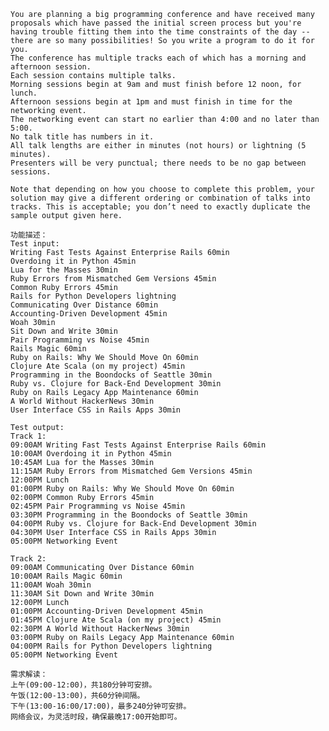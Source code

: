     You are planning a big programming conference and have received many proposals which have passed the initial screen process but you're having trouble fitting them into the time constraints of the day -- there are so many possibilities! So you write a program to do it for you.
    The conference has multiple tracks each of which has a morning and afternoon session.
    Each session contains multiple talks.
    Morning sessions begin at 9am and must finish before 12 noon, for lunch.
    Afternoon sessions begin at 1pm and must finish in time for the networking event.
    The networking event can start no earlier than 4:00 and no later than 5:00.
    No talk title has numbers in it.
    All talk lengths are either in minutes (not hours) or lightning (5 minutes).
    Presenters will be very punctual; there needs to be no gap between sessions.
    
    Note that depending on how you choose to complete this problem, your solution may give a different ordering or combination of talks into tracks. This is acceptable; you don’t need to exactly duplicate the sample output given here.
    
    功能描述：
    Test input:
    Writing Fast Tests Against Enterprise Rails 60min
    Overdoing it in Python 45min
    Lua for the Masses 30min
    Ruby Errors from Mismatched Gem Versions 45min
    Common Ruby Errors 45min
    Rails for Python Developers lightning
    Communicating Over Distance 60min
    Accounting-Driven Development 45min
    Woah 30min
    Sit Down and Write 30min
    Pair Programming vs Noise 45min
    Rails Magic 60min
    Ruby on Rails: Why We Should Move On 60min
    Clojure Ate Scala (on my project) 45min
    Programming in the Boondocks of Seattle 30min
    Ruby vs. Clojure for Back-End Development 30min
    Ruby on Rails Legacy App Maintenance 60min
    A World Without HackerNews 30min
    User Interface CSS in Rails Apps 30min
    
    Test output:
    Track 1:
    09:00AM Writing Fast Tests Against Enterprise Rails 60min
    10:00AM Overdoing it in Python 45min
    10:45AM Lua for the Masses 30min
    11:15AM Ruby Errors from Mismatched Gem Versions 45min
    12:00PM Lunch
    01:00PM Ruby on Rails: Why We Should Move On 60min
    02:00PM Common Ruby Errors 45min
    02:45PM Pair Programming vs Noise 45min
    03:30PM Programming in the Boondocks of Seattle 30min
    04:00PM Ruby vs. Clojure for Back-End Development 30min
    04:30PM User Interface CSS in Rails Apps 30min
    05:00PM Networking Event
    
    Track 2:
    09:00AM Communicating Over Distance 60min
    10:00AM Rails Magic 60min
    11:00AM Woah 30min
    11:30AM Sit Down and Write 30min
    12:00PM Lunch
    01:00PM Accounting-Driven Development 45min
    01:45PM Clojure Ate Scala (on my project) 45min
    02:30PM A World Without HackerNews 30min
    03:00PM Ruby on Rails Legacy App Maintenance 60min
    04:00PM Rails for Python Developers lightning
    05:00PM Networking Event
    
    需求解读：
    上午(09:00-12:00)，共180分钟可安排。
    午饭(12:00-13:00)，共60分钟间隔。
    下午(13:00-16:00/17:00)，最多240分钟可安排。
    网络会议，为灵活时段，确保最晚17:00开始即可。